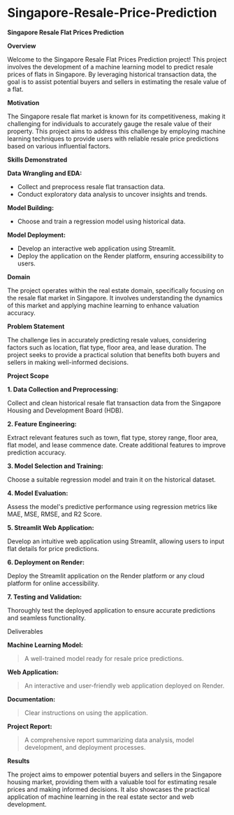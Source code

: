 # Singapore-Resale-Price-Prediction
**Singapore Resale Flat Prices Prediction**

**Overview**

Welcome to the Singapore Resale Flat Prices Prediction project! This project involves the development of a machine learning model to predict resale prices of flats in Singapore. By leveraging historical transaction data, the goal is to assist potential buyers and sellers in estimating the resale value of a flat.

**Motivation**

The Singapore resale flat market is known for its competitiveness, making it challenging for individuals to accurately gauge the resale value of their property. This project aims to address this challenge by employing machine learning techniques to provide users with reliable resale price predictions based on various influential factors.

**Skills Demonstrated**

**Data Wrangling and EDA:**

*   Collect and preprocess resale flat transaction data.
*   Conduct exploratory data analysis to uncover insights and trends.

**Model Building:**

*   Choose and train a regression model using historical data.

**Model Deployment:**

*   Develop an interactive web application using Streamlit.
*   Deploy the application on the Render platform, ensuring accessibility to users.

**Domain**

The project operates within the real estate domain, specifically focusing on the resale flat market in Singapore. It involves understanding the dynamics of this market and applying machine learning to enhance valuation accuracy.

**Problem Statement**

The challenge lies in accurately predicting resale values, considering factors such as location, flat type, floor area, and lease duration. The project seeks to provide a practical solution that benefits both buyers and sellers in making well-informed decisions.

**Project Scope**

**1. Data Collection and Preprocessing:**

   Collect and clean historical resale flat transaction data from the Singapore Housing and Development Board (HDB).

**2. Feature Engineering:**

   Extract relevant features such as town, flat type, storey range, floor area, flat model, and lease commence date.
   Create additional features to improve prediction accuracy.

**3. Model Selection and Training:**

   Choose a suitable regression model and train it on the historical dataset.

**4. Model Evaluation:**

   Assess the model's predictive performance using regression metrics like MAE, MSE, RMSE, and R2 Score.

**5. Streamlit Web Application:**

   Develop an intuitive web application using Streamlit, allowing users to input flat details for price predictions.

**6. Deployment on Render:**

   Deploy the Streamlit application on the Render platform or any cloud platform for online accessibility.

**7. Testing and Validation:**

   Thoroughly test the deployed application to ensure accurate predictions and seamless functionality.

Deliverables

**Machine Learning Model:**

>  A well-trained model ready for resale price predictions.

**Web Application:**

>  An interactive and user-friendly web application deployed on Render.

**Documentation:**

>  Clear instructions on using the application.

**Project Report:**

>  A comprehensive report summarizing data analysis, model development, and deployment processes.



**Results**

The project aims to empower potential buyers and sellers in the Singapore housing market, providing them with a valuable tool for estimating resale prices and making informed decisions. It also showcases the practical application of machine learning in the real estate sector and web development.
